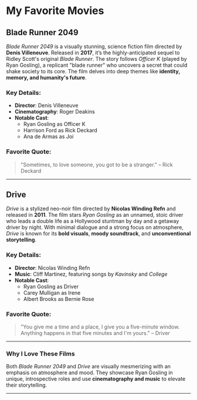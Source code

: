 # My Favorite Movies

## **Blade Runner 2049**  
*Blade Runner 2049* is a visually stunning, science fiction film directed by **Denis Villeneuve**. Released in **2017**, it’s the highly-anticipated sequel to Ridley Scott's original *Blade Runner*. The story follows _Officer K_ (played by Ryan Gosling), a replicant "blade runner" who uncovers a secret that could shake society to its core. The film delves into deep themes like **identity, memory, and humanity's future**.

### Key Details:
- **Director**: Denis Villeneuve
- **Cinematography**: Roger Deakins
- **Notable Cast**:
  - Ryan Gosling as Officer K
  - Harrison Ford as Rick Deckard
  - Ana de Armas as Joi

### Favorite Quote:
> "Sometimes, to love someone, you got to be a stranger." – Rick Deckard

---

## **Drive**  
*Drive* is a stylized neo-noir film directed by **Nicolas Winding Refn** and released in **2011**. The film stars *Ryan Gosling* as an unnamed, stoic driver who leads a double life as a Hollywood stuntman by day and a getaway driver by night. With minimal dialogue and a strong focus on atmosphere, *Drive* is known for its **bold visuals**, **moody soundtrack**, and **unconventional storytelling**.

### Key Details:
- **Director**: Nicolas Winding Refn
- **Music**: Cliff Martinez, featuring songs by *Kavinsky* and *College*
- **Notable Cast**:
  - Ryan Gosling as Driver
  - Carey Mulligan as Irene
  - Albert Brooks as Bernie Rose

### Favorite Quote:
> "You give me a time and a place, I give you a five-minute window. Anything happens in that five minutes and I'm yours." – Driver

---

### Why I Love These Films
Both *Blade Runner 2049* and *Drive* are visually mesmerizing with an emphasis on atmosphere and mood. They showcase Ryan Gosling in unique, introspective roles and use **cinematography and music** to elevate their storytelling.

---


